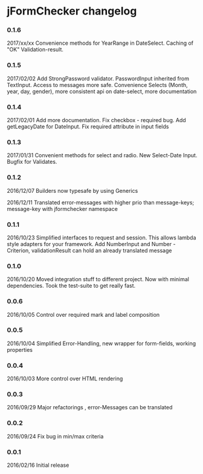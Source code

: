 # jFormChecker changelog

### 0.1.6

2017/xx/xx Convenience methods for YearRange in DateSelect. Caching of "OK" Validation-result.

### 0.1.5

2017/02/02 Add StrongPassword validator. PasswordInput inherited from TextInput. Access to messages more safe. Convenience Selects (Month, year, day, gender), more consistent api on date-select, more documentation

### 0.1.4

2017/02/01 Add more documentation. Fix checkbox - required bug. Add getLegacyDate for DateInput. Fix required attribute in input fields

### 0.1.3 

2017/01/31 Convenient methods for select and radio. New Select-Date Input. Bugfix for Validates.

### 0.1.2 

2016/12/07 Builders now typesafe by using Generics

2016/12/11 Translated error-messages with higher prio than message-keys; message-key with jformchecker namespace

### 0.1.1 

2016/10/23 Simplified interfaces to request and session. This allows lambda style adapters for your framework. Add NumberInput and Number - Criterion, validationResult can hold an already translated message

### 0.1.0 

2016/10/20 Moved integration stuff to different project. Now with minimal dependencies. Took the test-suite to get really fast.

### 0.0.6 

2016/10/05 Control over required mark and label composition

### 0.0.5 

2016/10/04 Simplified Error-Handling, new wrapper for form-fields, working properties

### 0.0.4 

2016/10/03 More control over HTML rendering

### 0.0.3

2016/09/29 Major refactorings , error-Messages can be translated

### 0.0.2 

2016/09/24 Fix bug in min/max criteria

### 0.0.1 

2016/02/16 Initial release

